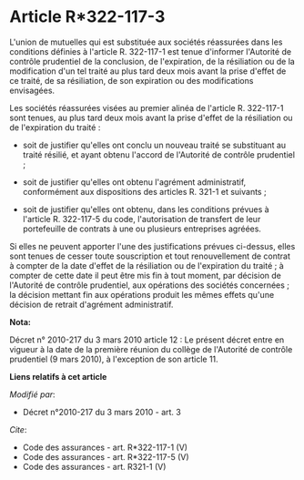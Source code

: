 # Article R*322-117-3

L'union de mutuelles qui est substituée aux sociétés réassurées dans les conditions définies à l'article R. 322-117-1 est
tenue d'informer l'Autorité de contrôle prudentiel de la conclusion, de l'expiration, de la résiliation ou de la modification
d'un tel traité au plus tard deux mois avant la prise d'effet de ce traité, de sa résiliation, de son expiration ou des
modifications envisagées. 

Les sociétés réassurées visées au premier alinéa de l'article R. 322-117-1 sont tenues, au plus tard deux mois avant la prise
d'effet de la résiliation ou de l'expiration du traité :

- soit de justifier qu'elles ont conclu un nouveau traité se substituant au traité résilié, et ayant obtenu l'accord de
l'Autorité de contrôle prudentiel ;

- soit de justifier qu'elles ont obtenu l'agrément administratif, conformément aux dispositions des articles R. 321-1 et
suivants ;

- soit de justifier qu'elles ont obtenu, dans les conditions prévues à l'article R. 322-117-5 du code, l'autorisation de
transfert de leur portefeuille de contrats à une ou plusieurs entreprises agréées. 

Si elles ne peuvent apporter l'une des justifications prévues ci-dessus, elles sont tenues de cesser toute souscription et
tout renouvellement de contrat à compter de la date d'effet de la résiliation ou de l'expiration du traité ; à compter de
cette date il peut être mis fin à tout moment, par décision de l'Autorité de contrôle prudentiel, aux opérations des sociétés
concernées ; la décision mettant fin aux opérations produit les mêmes effets qu'une décision de retrait d'agrément
administratif.

**Nota:**

Décret n° 2010-217 du 3 mars 2010 article 12 : Le présent décret entre en vigueur à la date de la première réunion du collège
de l'Autorité de contrôle prudentiel (9 mars 2010), à l'exception de son article 11.

**Liens relatifs à cet article**

_Modifié par_:

  - Décret n°2010-217 du 3 mars 2010 - art. 3

_Cite_:

  - Code des assurances - art. R*322-117-1 (V)
  - Code des assurances - art. R*322-117-5 (V)
  - Code des assurances - art. R321-1 (V)
